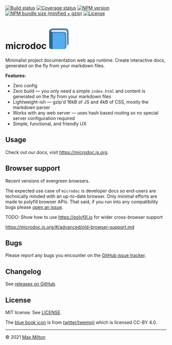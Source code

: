 [![Build status](https://img.shields.io/github/workflow/status/maxmilton/microdoc/ci)](https://github.com/maxmilton/microdoc/actions)
[![Coverage status](https://img.shields.io/codeclimate/coverage/MaxMilton/microdoc)](https://codeclimate.com/github/MaxMilton/microdoc)
[![NPM version](https://img.shields.io/npm/v/microdoc.svg)](https://www.npmjs.com/package/microdoc)
[![NPM bundle size (minified + gzip)](https://img.shields.io/bundlephobia/minzip/microdoc.svg)](https://bundlephobia.com/result?p=microdoc)
[![License](https://img.shields.io/github/license/maxmilton/microdoc.svg)](https://github.com/maxmilton/microdoc/blob/master/LICENSE)

# microdoc <img src="./docs/favicon.svg" width="64">

Minimalist project documentation web app runtime. Create interactive docs, generated on the fly from your markdown files.

**Features:**

- Zero config
- Zero build — you only need a simple `index.html` and content is generated on the fly from your markdown files
- Lightweight-ish — gzip'd 16kB of JS and 4kB of CSS, mostly the markdown parser
- Works with any web server — uses hash based routing so no special server configuration required
- Simple, functional, and friendly UX

## Usage

Check out our docs, visit <https://microdoc.js.org>.

## Browser support

Recent versions of evergreen browsers.

The expected use case of `microdoc` is developer docs so end-users are technically minded with an up-to-date browser. Only minimal efforts are made to polyfill browser APIs. That said, if you run into any compatibility bugs please [open an issue](https://github.com/maxmilton/microdoc/issues).

TODO: Show how to use <https://polyfill.io> for wider cross-browser support

<https://microdoc.js.org/#/advanced/old-browser-support.md>

## Bugs

Please report any bugs you encounter on the [GitHub issue tracker](https://github.com/maxmilton/microdoc/issues).

## Changelog

See [releases on GitHub](https://github.com/maxmilton/microdoc/releases).

## License

MIT license. See [LICENSE](https://github.com/maxmilton/microdoc/blob/master/LICENSE).

The [blue book icon](https://github.com/twitter/twemoji/blob/master/assets/svg/1f4d8.svg) is from [twitter/twemoji](https://github.com/twitter/twemoji) which is licensed CC-BY 4.0.

---

© 2021 [Max Milton](https://maxmilton.com)
